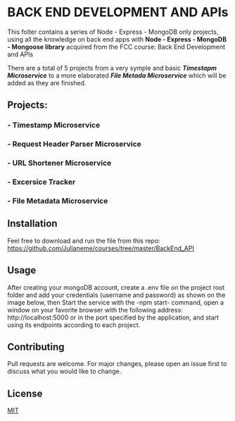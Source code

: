 # BACK END DEVELOPMENT AND APIs

This folter contains a series of Node - Express - MongoDB only projects, using all the knowledge on back end apps with **Node - Express - MongoDB - Mongoose library** acquired from the FCC course: Back End Development and APIs

There are a total of 5 projects from a very symple and basic ***Timestapm Microservice*** to a more elaborated ***File Metada Microservice*** which will be added as they are finished.

## Projects:

### - Timestamp Microservice
### - Request Header Parser Microservice
### - URL Shortener Microservice
### - Excersice Tracker
### - File Metadata Microservice


## Installation

Feel free to download and run the file from this repo:
https://github.com/Julianeme/courses/tree/master/BackEnd_API


## Usage

After creating your mongoDB account, create a .env file on the project root folder and add your credentials (username and password) as shown on the image below, then Start the service with the -npm start- command, open a window on your favorite browser with the following address: http://localhost:5000 or in the port specified by the application, and start using its endpoints according to each project.

## Contributing
Pull requests are welcome. For major changes, please open an issue first to discuss what you would like to change.


## License
[MIT](https://choosealicense.com/licenses/mit/)